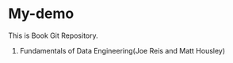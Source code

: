 # My-demo
This is Book Git Repository.
<br>
1. Fundamentals of Data Engineering(Joe Reis and Matt Housley)
